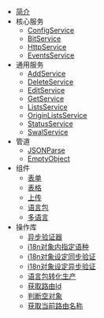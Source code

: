 * [简介](/)
* 核心服务
    * [ConfigService](core/configService)
    * [BitService](core/bitService)
    * [HttpService](core/httpService)
    * [EventsService](core/eventsService)
* 通用服务
    * [AddService](common/addService)
    * [DeleteService](common/deleteService)
    * [EditService](common/editService)
    * [GetService](common/getService)
    * [ListsService](common/listsService)
    * [OriginListsService](common/originListsService)
    * [StatusService](common/statusService)
    * [SwalService](common/swalService)
* 管道
    * [JSONParse](pipe/jSONParse)
    * [EmptyObject](pipe/emptyObject)
* 组件
    * [表单](plugin/form)
    * [表格](plugin/table)
    * [上传](plugin/upload)
    * [语言包](plugin/language)
    * [多语言](plugin/i18n)
* 操作库
    * [异步验证器](operate/asyncValidator)
    * [i18n对象内指定语种](operate/i18nControlsValue)
    * [i18n对象设定同步验证](operate/i18nControlsValidate)
    * [i18n对象设定异步验证](operate/i18nControlsAsyncValidate)
    * [语言包转化生产](operate/factoryLocales)
    * [获取路由Id](operate/getId)
    * [判断空对象](operate/emptyObject)
    * [获取当前路由名称](operate/getRouteName)
